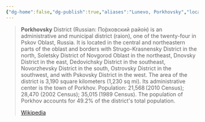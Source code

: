 ```yaml
---
{"dg-home":false,"dg-publish":true,"aliases":"Lunevo, Porkhovsky","locations":"Lunevo-Porkhov, Pskov region","tag":null,"date":null,"location":[57.7308903,29.2675079],"title":"Лунёво, Славковская волость, Porkhovsky District, Pskov Oblast, Northwestern Federal District, Russia","permalink":"/maps/lunyovo-slavkovskaya-volost-porkhovsky-district-pskov-oblast-northwestern-federal-district-russia/","dgHomeLink":true,"dgPassFrontmatter":true}
---
```


> **Porkhovsky** District (Russian: По́рховский райо́н) is an administrative and municipal district (raion), one of the twenty-four in Pskov Oblast, Russia. It is located in the central and northeastern parts of the oblast and borders with Strugo-Krasnensky District in the north, Soletsky District of Novgorod Oblast in the northeast, Dnovsky District in the east, Dedovichsky District in the southeast, Novorzhevsky District in the south, Ostrovsky District in the southwest, and with Pskovsky District in the west. The area of the district is 3,190 square kilometers (1,230 sq mi). Its administrative center is the town of Porkhov. Population: 21,568 (2010 Census); 28,470 (2002 Census); 35,015 (1989 Census). The population of Porkhov accounts for 49.2% of the district's total population.
>
> [Wikipedia](https://en.wikipedia.org/wiki/Porkhovsky%20District)
